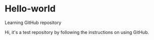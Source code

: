 # Hello-world
Learning GitHub repository

Hi, it's a test repository by following the instructions on using GitHub.


